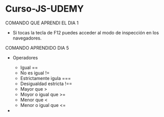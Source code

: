 # Curso-JS-UDEMY

COMANDO QUE APRENDI EL DIA 1
- Si tocas la tecla de F12 puedes acceder al modo de inspección en los navegadores.

COMANDO APRENDIDO DIA 5
- Operadores
    - Igual                 ==
    - No es igual           !=
    - Estrictamente igula   ===
    - Desigualdad estricta  !==
    - Mayor que             >
    - Moyor o igual que     >=
    - Menor que             <
    - Menor o igual que     <=

- 